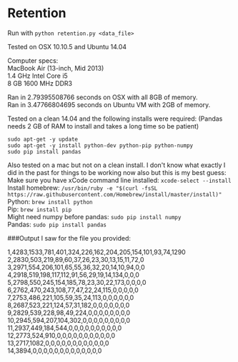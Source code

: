 # Retention

Run with `python retention.py <data_file>`

Tested on OSX 10.10.5 and Ubuntu 14.04 

Computer specs:  
MacBook Air (13-inch, Mid 2013)  
1.4 GHz Intel Core i5  
8 GB 1600 MHz DDR3  

Ran in 2.79395508766 seconds on OSX with all 8GB of memory.  
Ran in 3.47766804695 seconds on Ubuntu VM with 2GB of memory.

Tested on a clean 14.04 and the following installs were required: (Pandas needs 2 GB of RAM to install and takes a long time so be patient)
```
sudo apt-get -y update
sudo apt-get -y install python-dev python-pip python-numpy
sudo pip install pandas
```

Also tested on a mac but not on a clean install. I don't know what exactly I did in the past for things to be working now also but this is my best guess:  
Make sure you have xCode command line installed: `xcode-select --install`  
Install homebrew: `/usr/bin/ruby -e "$(curl -fsSL https://raw.githubusercontent.com/Homebrew/install/master/install)"`  
Python: `brew install python`  
Pip: `brew install pip`  
Might need numpy before pandas: `sudo pip install numpy`  
Pandas: `sudo pip install pandas`  

###Output I saw for the file you provided:

1,4283,1533,781,401,324,226,162,204,205,154,101,93,74,1290  
2,2830,503,219,89,60,37,26,23,30,13,15,11,72,0  
3,2971,554,206,101,65,55,36,32,20,14,10,94,0,0  
4,2918,519,198,117,112,91,56,29,19,14,134,0,0,0  
5,2798,550,245,154,185,78,23,30,22,173,0,0,0,0  
6,2762,470,243,108,77,47,22,24,115,0,0,0,0,0  
7,2753,486,221,105,59,35,24,113,0,0,0,0,0,0  
8,2687,523,221,124,57,31,182,0,0,0,0,0,0,0  
9,2829,539,228,98,49,224,0,0,0,0,0,0,0,0  
10,2945,594,207,104,302,0,0,0,0,0,0,0,0,0  
11,2937,449,184,544,0,0,0,0,0,0,0,0,0,0  
12,2773,524,910,0,0,0,0,0,0,0,0,0,0,0  
13,2717,1082,0,0,0,0,0,0,0,0,0,0,0,0  
14,3894,0,0,0,0,0,0,0,0,0,0,0,0,0  

